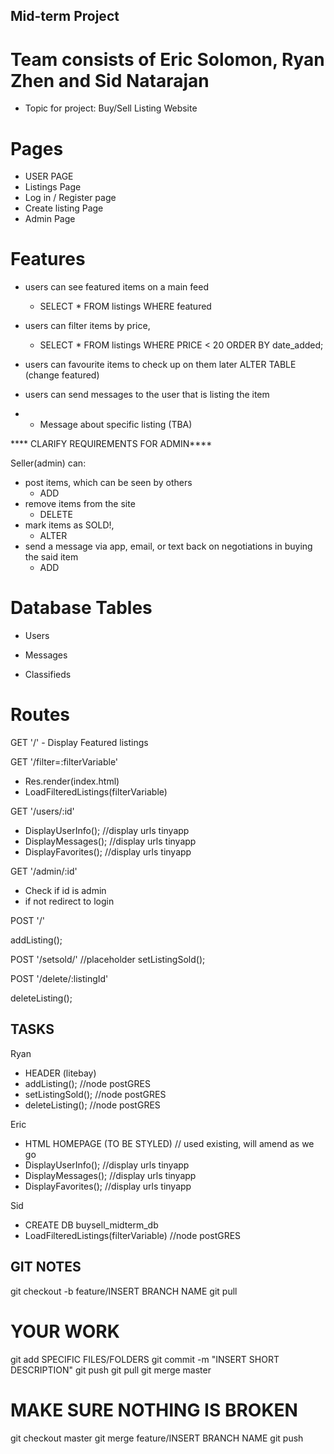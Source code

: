 ## Mid-term Project
# Team consists of Eric Solomon, Ryan Zhen and Sid Natarajan

- Topic for project: 
Buy/Sell Listing Website

# Pages

- USER PAGE
- Listings Page
- Log in / Register page
- Create listing Page
- Admin Page

# Features

- users can see featured items on a main feed
  - SELECT * FROM listings WHERE featured
- users can filter items by price,
  - SELECT * FROM listings WHERE PRICE < 20 ORDER BY date_added;
- users can favourite items to check up on them later
  ALTER TABLE (change featured)
- users can send messages to the user that is listing the item

- - Message about specific listing (TBA) 

**** CLARIFY REQUIREMENTS FOR ADMIN****

Seller(admin) can:

- post items, which can be seen by others
  - ADD 
- remove items from the site
  - DELETE
- mark items as SOLD!,
  - ALTER
- send a message via app, email, or text back on negotiations in buying the said item 
  - ADD

# Database Tables

- Users

- Messages

- Classifieds

# Routes

GET '/' - Display Featured listings

GET '/filter=:filterVariable'
- Res.render(index.html)
- LoadFilteredListings(filterVariable)

GET '/users/:id'
- DisplayUserInfo(); //display urls tinyapp
- DisplayMessages(); //display urls tinyapp
- DisplayFavorites(); //display urls tinyapp

GET '/admin/:id'

- Check if id is admin
- if not redirect to login

POST '/'

addListing();

POST '/setsold/'
//placeholder
setListingSold();

POST '/delete/:listingId'

deleteListing();

## TASKS

Ryan
- HEADER (litebay)
- addListing(); //node postGRES
- setListingSold(); //node postGRES
- deleteListing(); //node postGRES

Eric
- HTML HOMEPAGE (TO BE STYLED) // used existing, will amend as we go
- DisplayUserInfo(); //display urls tinyapp
- DisplayMessages(); //display urls tinyapp
- DisplayFavorites(); //display urls tinyapp

Sid

- CREATE DB buysell_midterm_db
- LoadFilteredListings(filterVariable) //node postGRES

## GIT NOTES

git checkout -b feature/INSERT BRANCH NAME
git pull

# YOUR WORK

git add SPECIFIC FILES/FOLDERS
git commit -m "INSERT SHORT DESCRIPTION"
git push
git pull
git merge master

# MAKE SURE NOTHING IS BROKEN

git checkout master
git merge feature/INSERT BRANCH NAME
git push